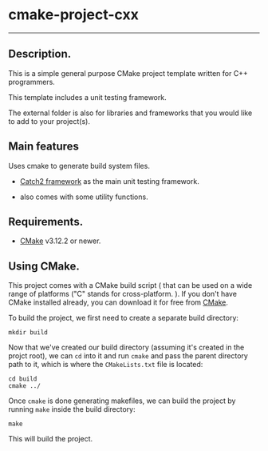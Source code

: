 # cmake-project-cxx
_____________________________________________________________________________________________________
Description.
-------------------------------------------------------------------------------------------
This is a simple general purpose CMake project template written for C++ programmers. 

This template includes a unit testing framework.

The external folder is also for libraries and frameworks that you would like to add to your project(s). 



Main features
-------------------------------------------------------------------------------------------
Uses cmake to generate build system files.
* [Catch2 framework](https://github.com/catchorg/Catch2.git) as the main unit testing framework.

* also comes with some utility functions.


Requirements.
-------------------------------------------------------------------------------------------
* [CMake](https://cmake.org/) v3.12.2 or newer.



Using CMake.
-------------------------------------------------------------------------------------------
This project comes with a CMake build script ( that can be used on a wide range of platforms ("C" stands 
for cross-platform. ).  If you don't have CMake installed already, you can download it for free from 
[CMake](http://www.cmake.org/).

To build the project, we first need to create a separate build directory:

```
mkdir build
```

Now that we've created our build directory (assuming it's created in the projct root), we can `cd` into it and run
`cmake` and pass the parent directory path to it, which is where the `CMakeLists.txt` file is located:

```
cd build
cmake ../
```

Once `cmake` is done generating makefiles, we can build the project by running `make` inside the build directory:

```
make
```
This will build the project.
